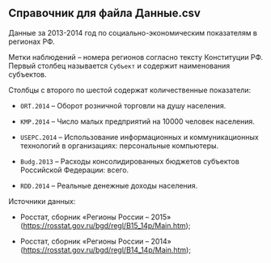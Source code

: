 ## Справочник для файла **Данные.csv**

Данные за 2013-2014 год по социально-экономическим показателям в регионах РФ.   

Метки наблюдений – номера регионов согласно тексту Конституции РФ. Первый столбец называется `Субъект` и содержит наименования субъектов.   

Столбцы с второго по шестой содержат количественные показатели:   

* `ORT.2014` – Оборот розничной торговли на душу населения.   

* `KMP.2014` – Число малых предприятий на 10000 человек населения.   

* `USEPC.2014` – Использование информационных и коммуникационных технологий в организациях: персональные компьютеры.   

* `Budg.2013` – Расходы консолидированных бюджетов субъектов Российской Федерации: всего.   

* `RDD.2014` – Реальные денежные доходы населения.


Источники данных:   

* Росстат, сборник «Регионы России – 2015» (<https://rosstat.gov.ru/bgd/regl/B15_14p/Main.htm>);   

* Росстат, сборник «Регионы России – 2014» (<https://rosstat.gov.ru/bgd/regl/B14_14p/Main.htm>);   
